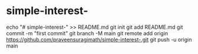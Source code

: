 # simple-interest-
echo "# simple-interest-" >> README.md
git init
git add README.md
git commit -m "first commit"
git branch -M main
git remote add origin https://github.com/praveensuragimath/simple-interest-.git
git push -u origin main
